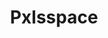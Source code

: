 ---
title: Pxlsspace
crosslinks:
- GreenLattice
- vexillology
- HelloInternet
- forsen
- livven
- ChargeYourPhone
- Cosmic_Corner
- EarthInPlace
- huerzeler
- touhou
- france
- FRC
- placestart
- commandandconquer
- place
- norge
- placehearts
- placeportalpattern
- GnBP
- onetruegod
---